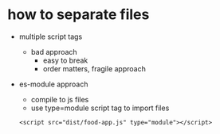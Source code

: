 # how to separate files

- multiple script tags

  - bad approach
    - easy to break
    - order matters, fragile approach

- es-module approach
  - compile to js files
  - use type=module script tag to import files
  ```
  <script src="dist/food-app.js" type="module"></script>
  ```
